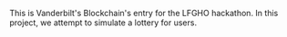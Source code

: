 This is Vanderbilt's Blockchain's entry for the LFGHO hackathon. In this project, we attempt to simulate a lottery for users.
